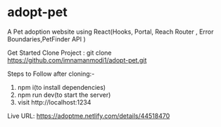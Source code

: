# adopt-pet
A Pet adoption website using React(Hooks, Portal, Reach Router ,  Error Boundaries,PetFinder API )


Get Started
Clone Project : git clone https://github.com/imnamanmodi1/adopt-pet.git

Steps to Follow after cloning:-
  1. npm i(to install dependencies)
  2. npm run dev(to start the server)
  3. visit http://localhost:1234


Live URL:
https://adoptme.netlify.com/details/44518470


